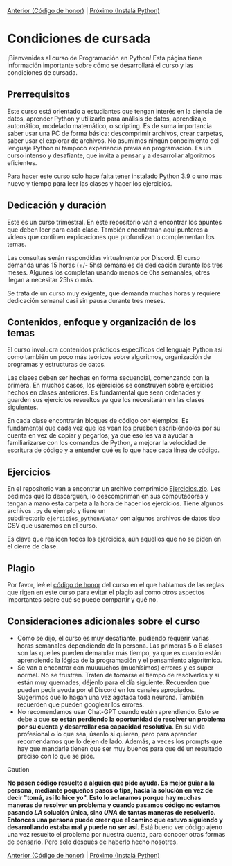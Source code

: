[Anterior (Código de honor)](/Notas/Codigo.md) | [Próximo (Instalá Python)](/Notas/Instalacion.md)

# Condiciones de cursada

¡Bienvenides al curso de Programación en Python!
Esta página tiene información importante sobre cómo se desarrollará el curso y las condiciones de cursada.

## Prerrequisitos

Este curso está orientado a estudiantes que tengan interés en la ciencia de datos, aprender Python y utilizarlo para análisis de datos, aprendizaje automático, modelado matemático, o scripting. Es de suma importancia saber usar una PC de forma básica: descomprimir archivos, crear carpetas, saber usar el explorar de archivos. No asumimos ningún conocimiento del lenguaje Python ni tampoco experiencia previa en programación. Es un curso intenso y desafiante, que invita a pensar y a desarrollar algoritmos eficientes.

Para hacer este curso solo hace falta tener instalado Python 3.9 o uno más nuevo y tiempo para leer las clases y hacer los ejercicios.

## Dedicación y duración

Este es un curso trimestral. En este repositorio van a encontrar los apuntes que deben leer para cada clase. También encontrarán aquí punteros a videos que continen explicaciones que profundizan o complementan los temas.

Las consultas serán respondidas virtualmente por Discord. El curso demanda unas 15 horas (+/- 5hs) semanales de dedicación durante los tres meses. Algunes los completan usando menos de 6hs semanales, otres llegan a necesitar 25hs o más.

Se trata de un curso muy exigente, que demanda muchas horas y requiere dedicación semanal casi sin pausa durante tres meses.

## Contenidos, enfoque y organización de los temas

El curso involucra contenidos prácticos específicos del lenguaje Python así como también un poco más teóricos sobre algoritmos, organización de programas y estructuras de datos.

Las clases deben ser hechas en forma secuencial, comenzando con la primera. En muchos casos, los ejercicios se construyen sobre ejercicios hechos en clases anteriores. Es fundamental que sean ordenades y guarden sus ejercicios resueltos ya que los necesitarán en las clases siguientes.

En cada clase encontrarán bloques de código con ejemplos. Es fundamental que cada vez que los vean los prueben escribiéndolos por su cuenta en vez de copiar y pegarlos; ya que eso les va a ayudar a familiarizarse con los comandos de Python, a mejorar la velocidad de escritura de código y a entender qué es lo que hace cada línea de código.

## Ejercicios

En el repositorio van a encontrar un archivo comprimido [Ejercicios.zip](./Ejercicios.zip). Les pedimos que lo descarguen, lo descompriman en sus computadoras y tengan a mano esta carpeta a la hora de hacer los ejercicios. Tiene algunos archivos `.py` de ejemplo y tiene un subdirectorio `ejercicios_python/Data/` con algunos archivos de datos tipo CSV que usaremos en el curso.

Es clave que realicen todos los ejercicios, aún aquellos que no se piden en el cierre de clase. 

## Plagio

Por favor, leé el [código de honor](./Codigo.md#código) del curso en el que hablamos de las reglas que rigen en este curso para evitar el plagio así como otros aspectos importantes sobre qué se puede compartir y qué no.

## Consideraciones adicionales sobre el curso

* Cómo se dijo, el curso es muy desafiante, pudiendo requerir varias horas semanales dependiendo de la persona. Las primeras 5 o 6 clases son las que les pueden demandar más tiempo, ya que es cuando están aprendiendo la lógica de la programación y el pensamiento algorítmico.
* Se van a encontrar con muuuuchos (muchísimos) errores y es super normal. No se frustren. Traten de tomarse el tiempo de resolverlos y si están muy quemades, déjenlo para el día siguiente. Recuerden que pueden pedir ayuda por el Discord en los canales apropiados. Sugerimos que lo hagan una vez agotada toda neurona. También recuerden que pueden googlear los errores.
* No recomendamos usar Chat-GPT cuando estén aprendiendo. Esto se debe a que **se están perdiendo la oportunidad de resolver un problema por su cuenta y desarrollar esa capacidad resolutiva**. En su vida profesional o lo que sea, úsenlo si quieren, pero para aprender recomendamos que lo dejen de lado. Además, a veces los prompts que hay que mandarle tienen que ser muy buenos para que dé un resultado preciso con lo que se pide.


> [!CAUTION]
> **No pasen código resuelto a alguien que pide ayuda. Es mejor guiar a la persona, mediante pequeños pasos o tips, hacia la solución en vez de decir "tomá, así lo hice yo".
> Esto lo aclaramos porque hay muchas maneras de resolver un problema y cuando pasamos código no estamos pasando _LA_ solución única, sino _UNA_ de tantas maneras de resolverlo. Entonces una persona puede creer que el camino que estuvo siguiendo y desarrollando estaba mal y puede no ser así.** 
> Está bueno ver código ajeno una vez resuelto el problema por nuestra cuenta, para conocer otras formas de pensarlo. Pero solo después de haberlo hecho nosotres.


[Anterior (Código de honor)](/Notas/Codigo.md) | [Próximo (Instalá Python)](/Notas/Instalacion.md)